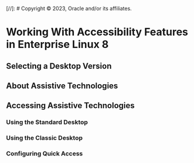 [//]: # Copyright © 2023, Oracle and/or its affiliates.

# Working With Accessibility Features in Enterprise Linux 8

## Selecting a Desktop Version

## About Assistive Technologies

## Accessing Assistive Technologies

### Using the Standard Desktop

### Using the Classic Desktop

### Configuring Quick Access


